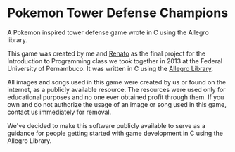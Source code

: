 # Pokemon Tower Defense Champions

A Pokemon inspired tower defense game wrote in C using the Allegro library.

This game was created by me and [Renato](https://github.com/rvlb-19) as the final project for the Introduction to Programming class we took together in 2013 at the Federal University of Pernambuco. It was written in C using the [Allegro Library](http://liballeg.org).

All images and songs used in this game were created by us or found on the internet, as a publicly available resource. The resources were used only for educational purposes and no one ever obtained profit through them. If you own and do not authorize the usage of an image or song used in this game, contact us immediately for removal.

We've decided to make this software publicly available to serve as a guidance for people getting started with game development in C using the Allegro Library.
